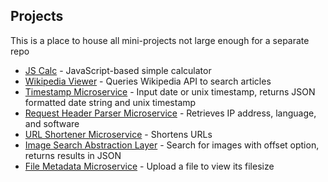 ## Projects
This is a place to house all mini-projects not large enough for a separate repo

- [JS Calc](http://royal-control.surge.sh/) - JavaScript-based simple calculator
- [Wikipedia Viewer](http://kind-things.surge.sh/) - Queries Wikipedia API to search articles
- [Timestamp Microservice](https://aa-timestamp.herokuapp.com/) - Input date or unix timestamp, returns JSON formatted date string and unix timestamp
- [Request Header Parser Microservice](https://ad-rh-parser-ms.herokuapp.com/) - Retrieves IP address, language, and software
- [URL Shortener Microservice](https://ad-short.herokuapp.com) - Shortens URLs
- [Image Search Abstraction Layer](https://ad-imagesearch.herokuapp.com) - Search for images with offset option, returns results in JSON
- [File Metadata Microservice](https://ad-filesize.herokuapp.com) - Upload a file to view its filesize